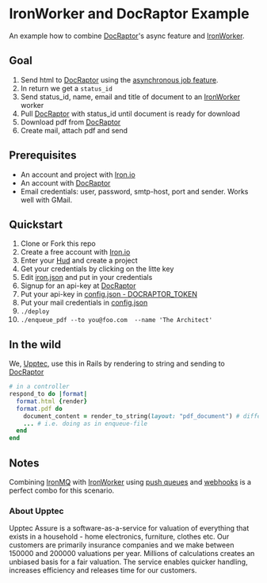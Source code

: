 IronWorker and DocRaptor Example
================================

An example how to combine [DocRaptor][1]'s async feature and [IronWorker][2].

## Goal
1. Send html to [DocRaptor][1] using the [asynchronous job feature](https://docraptor.com/documentation#api_async).
2. In return we get a `status_id`
3. Send status_id, name, email and title of document to an [IronWorker][2] worker
4. Pull [DocRaptor][1] with status_id until document is ready for download
5. Download pdf from [DocRaptor][1]
6. Create mail, attach pdf and send

## Prerequisites
* An account and project with [Iron.io][3]
* An account with [DocRaptor][1]
* Email credentials: user, password, smtp-host, port and sender. Works well with GMail.

## Quickstart
1. Clone or Fork this repo
2. Create a free account with [Iron.io][3]
3. Enter your [Hud](https://hud.iron.io/dashboard) and create a project
4. Get your credentials by clicking on the litte key
5. Edit [iron.json](../master/iron.json) and put in your credentials
6. Signup for an api-key at [DocRaptor](https://docraptor.com/signup)
7. Put your api-key in [config.json - DOCRAPTOR_TOKEN](../master/config.json)
8. Put your mail credentials in [config.json](../master/config.json)
9. `./deploy`
10. `./enqueue_pdf --to you@foo.com  --name 'The Architect'`

## In the wild

We, [Upptec](http://upptec.se), use this in Rails by rendering to string and sending to [DocRaptor][1]
```ruby
# in a controller
respond_to do |format|
  format.html {render}
  format.pdf do
  	document_content = render_to_string(layout: "pdf_document") # different layout for pdf
  	... # i.e. doing as in enqueue-file
  end
end
```

## Notes
Combining [IronMQ](http://www.iron.io/mq) with [IronWorker][2] using [push queues](http://dev.iron.io/mq/reference/push_queues/) and [webhooks](http://dev.iron.io/worker/webhooks/) is a perfect combo for this scenario.

### About Upptec
Upptec Assure is a software-as-a-service for valuation of everything that exists in a household - home electronics, furniture, clothes etc. Our customers are primarily insurance companies and we make between 150000 and 200000 valuations per year.
Millions of calculations creates an unbiased basis for a fair valuation. The service enables quicker handling, increases efficiency and releases time for our customers. 


[1]: https://docraptor.com
[2]: http://www.iron.io/worker
[3]: http://www.iron.io/
